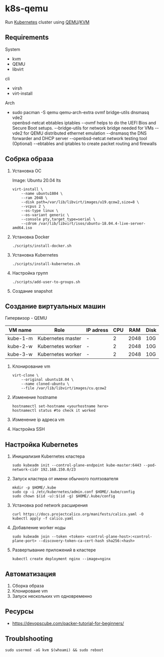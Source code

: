 # k8s-qemu

Run [Kubernetes](https://kubernetes.io/) cluster using [QEMU](https://www.qemu.org/)/[KVM](https://www.linux-kvm.org/page/Main_Page)

## Requirements

System

- kvm
- QEMU
- libvirt

cli

- virsh
- virt-install

Arch
- sudo pacman -S qemu qemu-arch-extra ovmf bridge-utils dnsmasq vde2 \
 openbsd-netcat ebtables iptables
    --ovmf helps to do the UEFI Bios and Secure Boot setups.
    --bridge-utils for network bridge needed for VMs
    --vde2 for QEMU distributed ethernet emulation
    --dnsmasq the DNS forwarder and DHCP server
    --openbsd-netcat network testing tool (Optional)
    --ebtables and iptables to create packet routing and firewalls


## Собрка образа

1. Установка ОC

    Image: Ubuntu 20.04 lts

    ```shell
    virt-install \
        --name ubuntu1804 \
        --ram 2048 \
        --disk path=/var/lib/libvirt/images/u19.qcow2,size=8 \
        --vcpus 2 \
        --os-type linux \
        --os-variant generic \
        --console pty,target_type=serial \
        --cdrom /var/lib/libvirt/isos/ubuntu-18.04.4-live-server-amd64.iso
    ```
    <!-- How to do same thing but with qemu or HashiCorp Paker -->

2. Установка Docker
  
   ```shell
   ./scripts/install-docker.sh
   ```

3. Установка Kubernetes
  
   ```shell
   ./scripts/install-kubernetes.sh
   ```

4. Настройка групп

   ```shell
   ./scripts/add-user-to-groups.sh
   ```

5. Создание snapshot

## Создание виртуальных машин

Гипервизор - QEMU

| VM name  | Role              | IP adress | CPU | RAM  | Disk |
|----------|-------------------|-----------|-----|------|------|
| kube-1-m | Kubernetes master | -         | 2   | 2048 | 10G  |
| kube-2-w | Kubernetes worker | -         | 2   | 2048 | 10G  |
| kube-3-w | Kubernetes worker | -         | 2   | 2048 | 10G  |

1. Клонирование vm

    ```shell
    virt-clone \
        --original ubuntu18.04 \
        --name cloned-ubuntu \
        --file /var/lib/libvirt/images/cu.qcow2
    ```

2. Изменение hostname

    ```shell
    hostnamectl set-hostname <yourhostname here>
    hostnamectl status #to check it worked
    ```

3. Изменение ip адреса vm
4. Настройка SSH
  
## Настройка Kubernetes

1. Инициализия Kubernetes кластера

    ```shell
    sudo kubeadm init --control-plane-endpoint kube-master:6443 --pod-network-cidr 192.168.150.0/23
    ```

2. Запуск кластера от имени обычного полтзователя

    ```shell
    mkdir -p $HOME/.kube
    sudo cp -i /etc/kubernetes/admin.conf $HOME/.kube/config
    sudo chown $(id -u):$(id -g) $HOME/.kube/config
    ```

3. Установка pod network расширения

    ```shell
    curl https://docs.projectcalico.org/manifests/calico.yaml -O
    kubectl apply -f calico.yaml
    ```

4. Добавление worker ноды

    ```shell
    sudo kubeadm join --token <token> <control-plane-host>:<control-plane-port> --discovery-token-ca-cert-hash sha256:<hash>
    ```

5. Развертывание приложений в кластере

    ```shell
    kubectl create deployment nginx --image=nginx
    ```

   <!-- - Nginx
   - Простой сервис на Go
   - Minecraft server
   - Prometheus/Grafana дял мониторинга -->

## Автоматизация

1. Сборка образа
2. Клонироваие vm
3. Запуск нескольких vm одновременно

## Ресурсы

- <https://devopscube.com/packer-tutorial-for-beginners/>

## Troublshooting

```shell
sudo usermod -aG kvm $(whoami) && sudo reboot
```
